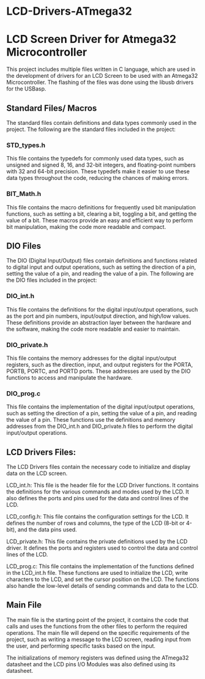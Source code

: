 # LCD-Drivers-ATmega32

LCD Screen Driver for Atmega32 Microcontroller
==============================================

This project includes multiple files written in C language, which are used in the development of drivers for an LCD Screen to be used with an Atmega32 Microcontroller. The flashing of the files was done using the libusb drivers for the USBasp.

Standard Files/ Macros
----------------------

The standard files contain definitions and data types commonly used in the project. The following are the standard files included in the project:

### STD_types.h

This file contains the typedefs for commonly used data types, such as unsigned and signed 8, 16, and 32-bit integers, and floating-point numbers with 32 and 64-bit precision. These typedefs make it easier to use these data types throughout the code, reducing the chances of making errors.

### BIT_Math.h

This file contains the macro definitions for frequently used bit manipulation functions, such as setting a bit, clearing a bit, toggling a bit, and getting the value of a bit. These macros provide an easy and efficient way to perform bit manipulation, making the code more readable and compact.

DIO Files
---------

The DIO (Digital Input/Output) files contain definitions and functions related to digital input and output operations, such as setting the direction of a pin, setting the value of a pin, and reading the value of a pin. The following are the DIO files included in the project:

### DIO_int.h

This file contains the definitions for the digital input/output operations, such as the port and pin numbers, input/output direction, and high/low values. These definitions provide an abstraction layer between the hardware and the software, making the code more readable and easier to maintain.

### DIO_private.h

This file contains the memory addresses for the digital input/output registers, such as the direction, input, and output registers for the PORTA, PORTB, PORTC, and PORTD ports. These addresses are used by the DIO functions to access and manipulate the hardware.

### DIO_prog.c

This file contains the implementation of the digital input/output operations, such as setting the direction of a pin, setting the value of a pin, and reading the value of a pin. These functions use the definitions and memory addresses from the DIO_int.h and DIO_private.h files to perform the digital input/output operations.

LCD Drivers Files:
---------

The LCD Drivers files contain the necessary code to initialize and display data on the LCD screen.

LCD_int.h:
This file is the header file for the LCD Driver functions. It contains the definitions for the various commands and modes used by the LCD. It also defines the ports and pins used for the data and control lines of the LCD.

LCD_config.h:
This file contains the configuration settings for the LCD. It defines the number of rows and columns, the type of the LCD (8-bit or 4-bit), and the data pins used.

LCD_private.h:
This file contains the private definitions used by the LCD driver. It defines the ports and registers used to control the data and control lines of the LCD.

LCD_prog.c:
This file contains the implementation of the functions defined in the LCD_int.h file. These functions are used to initialize the LCD, write characters to the LCD, and set the cursor position on the LCD. The functions also handle the low-level details of sending commands and data to the LCD.

Main File
---------

The main file is the starting point of the project, it contains the code that calls and uses the functions from the other files to perform the required operations. The main file will depend on the specific requirements of the project, such as writing a message to the LCD screen, reading input from the user, and performing specific tasks based on the input.


The initializations of memory registers was defined using the ATmega32 datasheet and the LCD pins I/O Modules was also defined using its datasheet.

